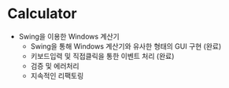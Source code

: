 # Calculator
* Swing을 이용한 Windows 계산기
   - Swing을 통해 Windows 계산기와 유사한 형태의 GUI 구현 (완료)
   - 키보드입력 및 직접클릭을 통한 이벤트 처리 (완료)
   - 검증 및 에러처리
   - 지속적인 리팩토링
